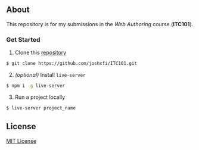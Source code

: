 ## About
This repository is for my submissions in the *Web Authoring* course (**ITC101**).

### Get Started
1. Clone this [repository](https://github.com/joshxfi/ITC101)

```sh
$ git clone https://github.com/joshxfi/ITC101.git
```

2. *(optional)* Install `live-server`

```sh
$ npm i -g live-server
```

3. Run a project locally

```sh
$ live-server project_name
```

## License
[MIT License](https://github.com/joshxfi/ITC101/blob/main/LICENSE)
